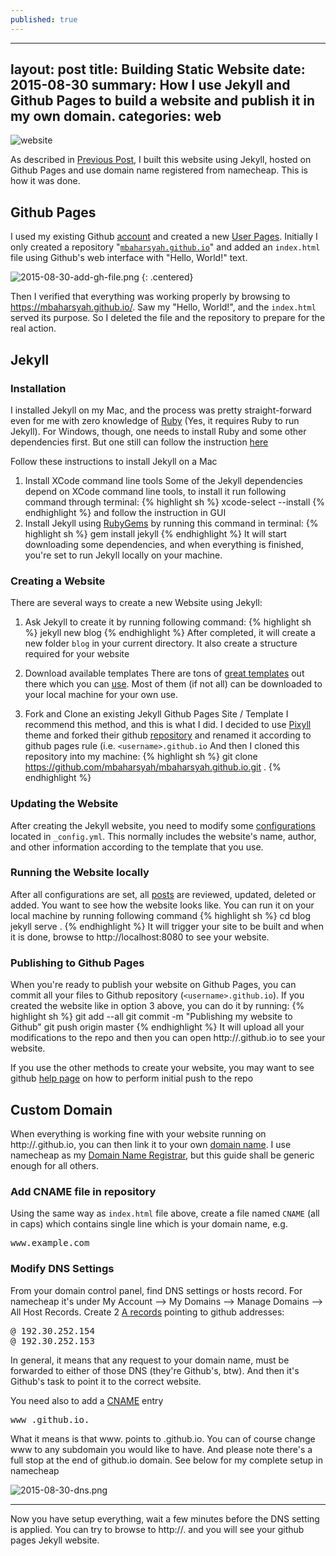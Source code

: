 ```yaml
---
published: true
---
```



---
layout:     post
title:      Building Static Website
date:       2015-08-30
summary:    How I use Jekyll and Github Pages to build a website and publish it in my own domain.
categories: web
---
![website](http://www.wedholmab.se/wp-content/uploads/2013/04/webbutveckling-1.jpg)

As described in [Previous Post](http://www.mbaharsyah.xyz/general/2015/08/27/new-website/), I built this website using Jekyll, hosted on Github Pages and use domain name registered from namecheap. This is how it was done.

## Github Pages

I used my existing Github [account](https://github.com/mbaharsyah) and created a new [User Pages](https://help.github.com/articles/user-organization-and-project-pages/#user--organization-pages). Initially I only created a repository "[```mbaharsyah.github.io```](https://github.com/mbaharsyah/mbaharsyah.github.io)" and added an ```index.html``` file using Github's web interface with "Hello, World!" text.

![2015-08-30-add-gh-file.png]({{site.baseurl}}/images/posts/2015-08-30-add-gh-file.png)
{: .centered}

Then I verified that everything was working properly by browsing to https://mbaharsyah.github.io/. Saw my "Hello, World!", and the ```index.html``` served its purpose. So I deleted the file and the repository to prepare for the real action.

## Jekyll

### Installation

I installed Jekyll on my Mac, and the process was pretty straight-forward  even for me with zero knowledge of [Ruby](https://www.ruby-lang.org) (Yes, it requires Ruby to run Jekyll). For Windows, though, one needs to install Ruby and some other dependencies first. But one still can follow the instruction [here](http://jekyllrb.com/docs/windows/#installation)

Follow these instructions to install Jekyll on a Mac

1. Install XCode command line tools
   Some of the Jekyll dependencies depend on XCode command line tools, to install it run following command through terminal:
   {% highlight sh %}
   xcode-select --install
   {% endhighlight %}
   and follow the instruction in GUI
2. Install Jekyll using [RubyGems](https://rubygems.org/) by running this command in terminal:
   {% highlight sh %}
   gem install jekyll
   {% endhighlight %}
   It will start downloading some dependencies, and when everything is finished, you're set to run Jekyll locally on your machine.
 
### Creating a Website

There are several ways to create a new Website using Jekyll:

1. Ask Jekyll to create it by running following command:
   {% highlight sh %}
   jekyll new blog
   {% endhighlight %}
   After completed, it will create a new folder ```blog``` in your current directory. It also create a structure required for your website

2. Download available templates
   There are tons of [great templates](http://jekyllthemes.org) out there which you can [use](https://github.com/jekyll/jekyll/wiki/Sites). Most of them (if not all) can be downloaded to your local machine for your own use.
   
3. Fork and Clone an existing Jekyll Github Pages Site / Template
   I recommend this method, and this is what I did. I decided to use [Pixyll](http://pixyll.com/) theme and forked their github [repository](https://github.com/johnotander/pixyll) and renamed it according to github pages rule (i.e. ```<username>.github.io```
   And then I cloned this repository into my machine:
   {% highlight sh %}
   git clone https://github.com/mbaharsyah/mbaharsyah.github.io.git .
   {% endhighlight %}

### Updating the Website

After creating the Jekyll website, you need to modify some [configurations](http://jekyllrb.com/docs/configuration/) located in ```_config.yml```. This normally includes the website's name, author, and other information according to the template that you use.

### Running the Website locally

After all configurations are set, all [posts](http://jekyllrb.com/docs/posts/) are reviewed, updated, deleted or added. You want to see how the website looks like. You can run it on your local machine by running following command
{% highlight sh %}
cd blog
jekyll serve .
{% endhighlight %}
It will trigger your site to be built and when it is done, browse to http://localhost:8080 to see your website.

### Publishing to Github Pages

When you're ready to publish your website on Github Pages, you can commit all your files to Github repository (```<username>.github.io```). If you created the website like in option 3 above, you can do it by running:
{% highlight sh %}
git add --all
git commit -m "Publishing my website to Github"
git push origin master
{% endhighlight %}
It will upload all your modifications to the repo and then you can open http://<username>.github.io to see your website.

If you use the other methods to create your website, you may want to see github [help page](https://help.github.com/articles/adding-an-existing-project-to-github-using-the-command-line/) on how to perform initial push to the repo

## Custom Domain

When everything is working fine with your website running on http://<username>.github.io, you can then link it to your own [domain name](https://en.wikipedia.org/wiki/Domain_name). I use namecheap as my [Domain Name Registrar](https://en.wikipedia.org/wiki/Domain_name_registrar), but this guide shall be generic enough for all others.

### Add CNAME file in repository

Using the same way as ```index.html``` file above, create a file named ```CNAME``` (all in caps) which contains single line which is your domain name, e.g. 
<pre>
www.example.com
</pre>

### Modify DNS Settings

From your domain control panel, find DNS settings or hosts record. For namecheap it's under My Account --> My Domains --> Manage Domains --> All Host Records.
Create 2 [A records](https://en.wikipedia.org/wiki/List_of_DNS_record_types#A) pointing to github addresses:
<pre>
@ 192.30.252.154 
@ 192.30.252.153
</pre>

In general, it means that any request to your domain name, must be forwarded to either of those DNS (they're Github's, btw). And then it's Github's task to point it to the correct website.

You need also to add a [CNAME](https://en.wikipedia.org/wiki/CNAME_record) entry
<pre>
www <username>.github.io.
</pre>

What it means is that www.<yourdomain> points to <username>.github.io. You can of course change www to any subdomain you would like to have. And please note there's a full stop at the end of github.io domain. See below for my complete setup in namecheap

![2015-08-30-dns.png]({{site.baseurl}}/images/posts/2015-08-30-dns.png)

***

Now you have setup everything, wait a few minutes before the DNS setting is applied. You can try to browse to http://<subdomain>.<domain> and you will see your github pages Jekyll website.
